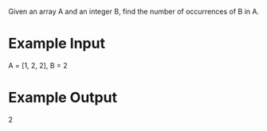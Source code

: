 Given an array A and an integer B, find the number of occurrences of B in A.

# Example Input
A = [1, 2, 2], B = 2 

# Example Output
2